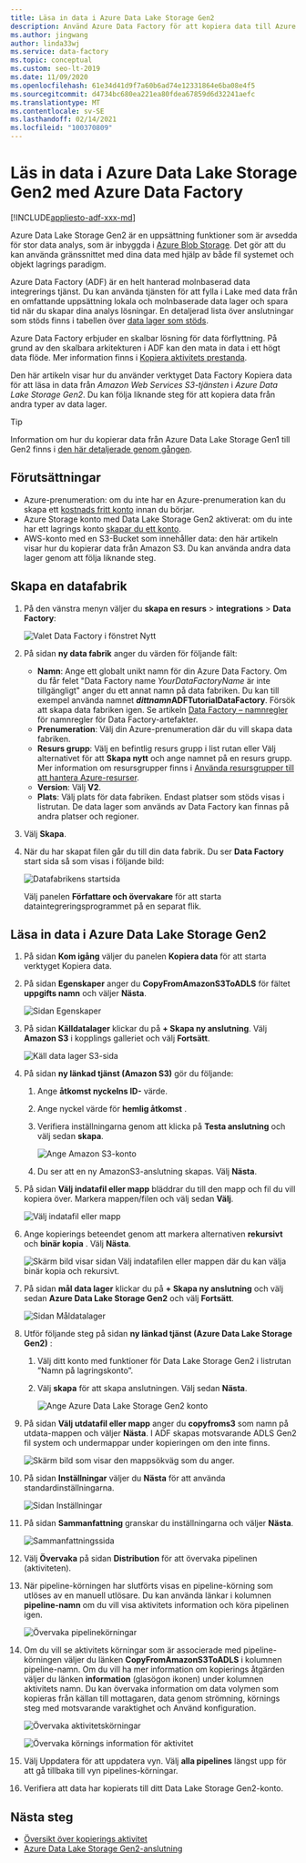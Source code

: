 ```yaml
---
title: Läsa in data i Azure Data Lake Storage Gen2
description: Använd Azure Data Factory för att kopiera data till Azure Data Lake Storage Gen2
ms.author: jingwang
author: linda33wj
ms.service: data-factory
ms.topic: conceptual
ms.custom: seo-lt-2019
ms.date: 11/09/2020
ms.openlocfilehash: 61e34d41d9f7a60b6ad74e12331864e6ba08e4f5
ms.sourcegitcommit: d4734bc680ea221ea80fdea67859d6d32241aefc
ms.translationtype: MT
ms.contentlocale: sv-SE
ms.lasthandoff: 02/14/2021
ms.locfileid: "100370809"
---
```

# <a name="load-data-into-azure-data-lake-storage-gen2-with-azure-data-factory"></a>Läs in data i Azure Data Lake Storage Gen2 med Azure Data Factory

[!INCLUDE[appliesto-adf-xxx-md](includes/appliesto-adf-xxx-md.md)]

Azure Data Lake Storage Gen2 är en uppsättning funktioner som är avsedda för stor data analys, som är inbyggda i [Azure Blob Storage](../storage/blobs/storage-blobs-introduction.md). Det gör att du kan använda gränssnittet med dina data med hjälp av både fil systemet och objekt lagrings paradigm.

Azure Data Factory (ADF) är en helt hanterad molnbaserad data integrerings tjänst. Du kan använda tjänsten för att fylla i Lake med data från en omfattande uppsättning lokala och molnbaserade data lager och spara tid när du skapar dina analys lösningar. En detaljerad lista över anslutningar som stöds finns i tabellen över [data lager som stöds](copy-activity-overview.md#supported-data-stores-and-formats).

Azure Data Factory erbjuder en skalbar lösning för data förflyttning. På grund av den skalbara arkitekturen i ADF kan den mata in data i ett högt data flöde. Mer information finns i [Kopiera aktivitets prestanda](copy-activity-performance.md).

Den här artikeln visar hur du använder verktyget Data Factory Kopiera data för att läsa in data från _Amazon Web Services S3-tjänsten_ i _Azure Data Lake Storage Gen2_. Du kan följa liknande steg för att kopiera data från andra typer av data lager.

>[!TIP]
>Information om hur du kopierar data från Azure Data Lake Storage Gen1 till Gen2 finns i [den här detaljerade genom gången](load-azure-data-lake-storage-gen2-from-gen1.md).

## <a name="prerequisites"></a>Förutsättningar

* Azure-prenumeration: om du inte har en Azure-prenumeration kan du skapa ett [kostnads fritt konto](https://azure.microsoft.com/free/) innan du börjar.
* Azure Storage konto med Data Lake Storage Gen2 aktiverat: om du inte har ett lagrings konto [skapar du ett konto](https://ms.portal.azure.com/#create/Microsoft.StorageAccount-ARM).
* AWS-konto med en S3-Bucket som innehåller data: den här artikeln visar hur du kopierar data från Amazon S3. Du kan använda andra data lager genom att följa liknande steg.

## <a name="create-a-data-factory"></a>Skapa en datafabrik

1. På den vänstra menyn väljer du **skapa en resurs**  >  **integrations**  >  **Data Factory**:
   
   ![Valet Data Factory i fönstret Nytt](./media/doc-common-process/new-azure-data-factory-menu.png)

2. På sidan **ny data fabrik** anger du värden för följande fält:
 
    * **Namn**: Ange ett globalt unikt namn för din Azure Data Factory. Om du får felet "Data Factory name *YourDataFactoryName* är inte tillgängligt" anger du ett annat namn på data fabriken. Du kan till exempel använda namnet _**dittnamn**_**ADFTutorialDataFactory**. Försök att skapa data fabriken igen. Se artikeln [Data Factory – namnregler](naming-rules.md) för namnregler för Data Factory-artefakter.
    * **Prenumeration**: Välj din Azure-prenumeration där du vill skapa data fabriken. 
    * **Resurs grupp**: Välj en befintlig resurs grupp i list rutan eller Välj alternativet för att **Skapa nytt** och ange namnet på en resurs grupp. Mer information om resursgrupper finns i [Använda resursgrupper till att hantera Azure-resurser](../azure-resource-manager/management/overview.md).  
    * **Version**: Välj **V2**.
    * **Plats**: Välj plats för data fabriken. Endast platser som stöds visas i listrutan. De data lager som används av Data Factory kan finnas på andra platser och regioner. 

3. Välj **Skapa**.

4. När du har skapat filen går du till din data fabrik. Du ser **Data Factory** start sida så som visas i följande bild: 
   
   ![Datafabrikens startsida](./media/doc-common-process/data-factory-home-page.png)

   Välj panelen **Författare och övervakare** för att starta dataintegreringsprogrammet på en separat flik.

## <a name="load-data-into-azure-data-lake-storage-gen2"></a>Läsa in data i Azure Data Lake Storage Gen2

1. På sidan **Kom igång** väljer du panelen **Kopiera data** för att starta verktyget Kopiera data.

2. På sidan **Egenskaper** anger du **CopyFromAmazonS3ToADLS** för fältet **uppgifts namn** och väljer **Nästa**.

    ![Sidan Egenskaper](./media/load-azure-data-lake-storage-gen2/copy-data-tool-properties-page.png)
3. På sidan **Källdatalager** klickar du på **+ Skapa ny anslutning**. Välj **Amazon S3** i kopplings galleriet och välj **Fortsätt**.
    
    ![Käll data lager S3-sida](./media/load-azure-data-lake-storage-gen2/source-data-store-page-s3.png)
    
4. På sidan **ny länkad tjänst (Amazon S3)** gör du följande:

   1. Ange **åtkomst nyckelns ID-** värde.
   2. Ange nyckel värde för **hemlig åtkomst** .
   3. Verifiera inställningarna genom att klicka på **Testa anslutning** och välj sedan **skapa**.

      ![Ange Amazon S3-konto](./media/load-azure-data-lake-storage-gen2/specify-amazon-s3-account.png)
   4. Du ser att en ny AmazonS3-anslutning skapas. Välj **Nästa**. 

5. På sidan **Välj indatafil eller mapp** bläddrar du till den mapp och fil du vill kopiera över. Markera mappen/filen och välj sedan **Välj**.

    ![Välj indatafil eller mapp](./media/load-azure-data-lake-storage-gen2/choose-input-folder.png)

6. Ange kopierings beteendet genom att markera alternativen **rekursivt** och **binär kopia** . Välj **Nästa**.

    ![Skärm bild visar sidan Välj indatafilen eller mappen där du kan välja binär kopia och rekursivt.](./media/load-azure-data-lake-storage-gen2/specify-binary-copy.png)
    
7. På sidan **mål data lager** klickar du på **+ Skapa ny anslutning** och välj sedan **Azure Data Lake Storage Gen2** och välj **Fortsätt**.

    ![Sidan Måldatalager](./media/load-azure-data-lake-storage-gen2/destination-data-storage-page.png)

8. Utför följande steg på sidan **ny länkad tjänst (Azure Data Lake Storage Gen2)** :

   1. Välj ditt konto med funktioner för Data Lake Storage Gen2 i listrutan ”Namn på lagringskonto”.
   2. Välj **skapa** för att skapa anslutningen. Välj sedan **Nästa**.   

        ![Ange Azure Data Lake Storage Gen2 konto](./media/load-azure-data-lake-storage-gen2/specify-azure-data-lake-storage.png)

9. På sidan **Välj utdatafil eller mapp** anger du **copyfroms3** som namn på utdata-mappen och väljer **Nästa**. I ADF skapas motsvarande ADLS Gen2 fil system och undermappar under kopieringen om den inte finns.

    ![Skärm bild som visar den mappsökväg som du anger.](./media/load-azure-data-lake-storage-gen2/specify-adls-path.png)

10. På sidan **Inställningar** väljer du **Nästa** för att använda standardinställningarna.

    ![Sidan Inställningar](./media/load-azure-data-lake-storage-gen2/copy-settings.png)

11. På sidan **Sammanfattning** granskar du inställningarna och väljer **Nästa**.

    ![Sammanfattningssida](./media/load-azure-data-lake-storage-gen2/copy-summary.png)

12. Välj **Övervaka** på sidan **Distribution** för att övervaka pipelinen (aktiviteten). 
 
13. När pipeline-körningen har slutförts visas en pipeline-körning som utlöses av en manuell utlösare. Du kan använda länkar i kolumnen **pipeline-namn** om du vill visa aktivitets information och köra pipelinen igen.

    ![Övervaka pipelinekörningar](./media/load-azure-data-lake-storage-gen2/monitor-pipeline-runs.png)

14. Om du vill se aktivitets körningar som är associerade med pipeline-körningen väljer du länken **CopyFromAmazonS3ToADLS** i kolumnen pipeline-namn. Om du vill ha mer information om kopierings åtgärden väljer du länken **information** (glasögon ikonen) under kolumnen aktivitets namn. Du kan övervaka information om data volymen som kopieras från källan till mottagaren, data genom strömning, körnings steg med motsvarande varaktighet och Använd konfiguration.
 
    ![Övervaka aktivitetskörningar](./media/load-azure-data-lake-storage-gen2/monitor-activity-runs.png)
    
    ![Övervaka körnings information för aktivitet](./media/load-azure-data-lake-storage-gen2/monitor-activity-run-details.png)

15. Välj Uppdatera för att uppdatera vyn. Välj **alla pipelines** längst upp för att gå tillbaka till vyn pipelines-körningar.

16. Verifiera att data har kopierats till ditt Data Lake Storage Gen2-konto.

## <a name="next-steps"></a>Nästa steg

* [Översikt över kopierings aktivitet](copy-activity-overview.md)
* [Azure Data Lake Storage Gen2-anslutning](connector-azure-data-lake-storage.md)
